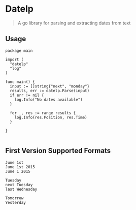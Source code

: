# Datelp 
> A go library for parsing and extracting dates from text

## Usage

```golang
package main

import (
  "datelp"
  "log"
)

func main() {
  input := []string{"next", "monday"}
  results, err := datelp.Parse(input)
  if err != nil {
    log.Info("No dates available")
  }
  
  for _, res := range results {
    log.Info(res.Position, res.Time)
  }

}


```

## First Version Supported Formats

~~~ text
June 1st
June 1st 2015
June 1 2015

Tuesday
next Tuesday
last Wednesday

Tomorrow
Yesterday
~~~



